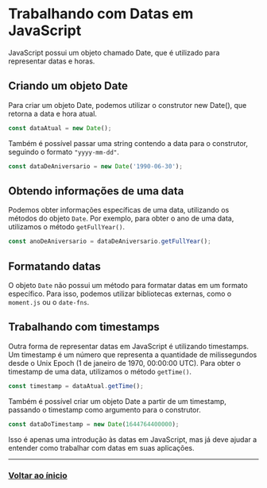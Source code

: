 # Trabalhando com Datas em JavaScript

JavaScript possui um objeto chamado Date, que é utilizado para representar datas e horas.

## Criando um objeto Date

Para criar um objeto Date, podemos utilizar o construtor new Date(), que retorna a data e hora atual.

```js
const dataAtual = new Date();
```

Também é possível passar uma string contendo a data para o construtor, seguindo o formato `"yyyy-mm-dd"`.

```js
const dataDeAniversario = new Date('1990-06-30');
```

## Obtendo informações de uma data

Podemos obter informações específicas de uma data, utilizando os métodos do objeto `Date`. Por exemplo, para obter o ano de uma data, utilizamos o método `getFullYear()`.

```js
const anoDeAniversario = dataDeAniversario.getFullYear();
```

## Formatando datas

O objeto `Date` não possui um método para formatar datas em um formato específico. Para isso, podemos utilizar bibliotecas externas, como o `moment.js` ou o `date-fns`.

## Trabalhando com timestamps

Outra forma de representar datas em JavaScript é utilizando timestamps. Um timestamp é um número que representa a quantidade de milissegundos desde o Unix Epoch (1 de janeiro de 1970, 00:00:00 UTC). Para obter o timestamp de uma data, utilizamos o método `getTime()`.

```js
const timestamp = dataAtual.getTime();
```

Também é possível criar um objeto Date a partir de um timestamp, passando o timestamp como argumento para o construtor.

```js
const dataDoTimestamp = new Date(1644764400000);
```

Isso é apenas uma introdução às datas em JavaScript, mas já deve ajudar a entender como trabalhar com datas em suas aplicações.

---

### [Voltar ao ínicio](./index.md)
